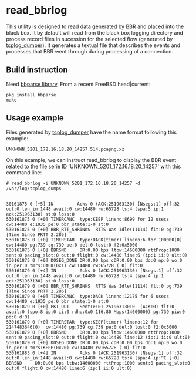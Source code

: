 # read_bbrlog

This utility is designed to read data generated by BBR and placed into the black box.
It by default will read from the black box logging directory and process record
files in sucession for the selected flow (generated by [tcplog_dumper](https://github.com/Netflix/tcplog_dumper)).
It generates a textual file that describes the events and processes that BBR
went through during processing of a connection.

## Build instruction

Need [bbparse library](https://github.com/Netflix/bbparse).
From a recent FreeBSD head|current:
```
pkg install bbparse
make
```

## Usage example

Files generated by [tcplog_dumper](https://github.com/Netflix/tcplog_dumper)
have the name format following this example:
```
UNKNOWN_5201_172.16.18.20_14257.514.pcapng.xz
```

On this example, we can instruct read_bbrlog to display the BBR event related to
the file serie ID 'UNKNOWN_5201_172.16.18.20_14257' with this command line:
```
# read_bbrlog -i UNKNOWN_5201_172.16.18.20_14257 -d /var/log/tcplog_dumps


30161875 0 [+5] IN         Acks 0 (ACK:251963130) [Nsegs:1] off:32 out:0 len_in:1448 avail:0 cw:14480 rw:65728 ts:4 (spa:5 ip:1 ack:251963130) st:0 loss:0
530161875 0 [+0] TIMERCANC  type:KEEP lineno:8699 for 12 usecs cw:14480 e:1935 pe:0 bbr_state:1-0 st:0
530161875 0 [+0] BBR_RTT_SHRINKS  RTTS Was Idle(11114) flt:0 pg:739 [Time Since PRTT 2.286]
530161875 0 [+0] TIMERSTAR  type:DACK(timer) lineno:6 for 100000(0)  cw:14480 pg:739 cg:739 pe:0 del:0 lost:0 f2:0x5000
530161875 0 [+0] BBRSND     DR:0.00 bps ltbw:14600000 rttProp:1000 sent:0 pacing_slot:0 out:0 flight:0 cw:14480 line:6 (ip:1 ii:0 ult:0)
530161875 0 [+0] DOSEG_DONE DR:0.00 bps cDR:0.00 bps do:0 np:0 wo:0 in_per:0 tmrs:DACK(0x1) cw:14480 rw:65728 ( 0) flt:0
530161879 0 [+4] IN         Acks 0 (ACK:251963130) [Nsegs:1] off:32 out:0 len_in:1448 avail:0 cw:14480 rw:65728 ts:4 (spa:4 ip:1 ack:251963130) st:0 loss:0
530161879 0 [+0] BBR_RTT_SHRINKS  RTTS Was Idle(11114) flt:0 pg:739 [Time Since PRTT 2.286]
530161879 0 [+0] TIMERCANC  type:DACK lineno:12175 for 6 usecs cw:14480 e:1935 pe:0 bbr_state:1-0 st:0
530161879 0 [+0] PKT_OUT    Sent(e:0) 251963130:0  (ACK:0) flt:0 avail:0 (spo:8 ip:0 ii:0 rdhu:0x0 116.80 Mbps(14600000) pg:739 piw:0 pd:0 d:0)
530161879 0 [+0] TIMERSTAR  type:KEEP(timer) lineno:12 for 2147483646(0)  cw:14480 pg:739 cg:739 pe:0 del:0 lost:0 f2:0x5000
530161879 0 [+0] BBRSND     DR:0.00 bps ltbw:14600000 rttProp:1000 sent:0 pacing_slot:0 out:0 flight:0 cw:14480 line:12 (ip:1 ii:0 ult:0)
530161879 0 [+0] DOSEG_DONE DR:0.00 bps cDR:0.00 bps do:1 np:0 wo:0 in_per:0 tmrs:KEEP(0x20) cw:14480 rw:65728 ( 0) flt:0
530161883 0 [+4] IN         Acks 0 (ACK:251963130) [Nsegs:1] off:32 out:0 len_in:1448 avail:0 cw:14480 rw:65728 ts:4 (spa:4 ip:^C [+0] BBRSND     DR:0.00 bps ltbw:14600000 rttProp:1000 sent:0 pacing_slot:0 out:0 flight:0 cw:14480 line:6 (ip:1 ii:0 ult:0)
```
